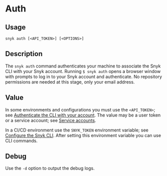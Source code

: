 # Auth

## Usage

`snyk auth [<API_TOKEN>] [<OPTIONS>]`

## Description

The `snyk auth` command authenticates your machine to associate the Snyk CLI with your Snyk account. Running `$ snyk auth` opens a browser window with prompts to log in to your Snyk account and authenticate. No repository permissions are needed at this stage, only your email address.

## Value

In some environments and configurations you must use the `<API_TOKEN>`; see [Authenticate the CLI with your account](https://docs.snyk.io/features/snyk-cli/authenticate-the-cli-with-your-account). The value may be a user token or a service account; see [Service accounts](https://docs.snyk.io/features/integrations/managing-integrations/service-accounts).

In a CI/CD environment use the `SNYK_TOKEN` environment variable; see [Configure the Snyk CLI](https://docs.snyk.io/features/snyk-cli/configure-the-snyk-cli). After setting this environment variable you can use CLI commands.

## Debug

Use the `-d` option to output the debug logs.
